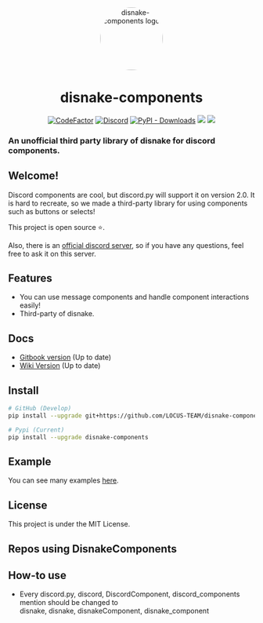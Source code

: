 <div align="center">
    <a href="https://pypi.org/project/disnake-components"><img src="https://raw.githubusercontent.com/LOCUS-TEAM/disnake-components/master/.github/logo.png" alt="disnake-components logo" height="128" style="border-radius: 50%"></a>
    <h1>disnake-components</h1>
</div>
<div align="center">
        <a href="https://www.codefactor.io/repository/github/LOCUS-TEAM/disnake-components"><img src="https://www.codefactor.io/repository/github/LOCUS-TEAM/disnake-components/badge" alt="CodeFactor" /></a>
        <a href="https://discord.gg/BmuYyug3vd"><img alt="Discord" src="https://img.shields.io/discord/866331113512370186?logo=discord&style=flat-squareh"></a>
        <a href="https://pepy.tech/project/disnake-components"><img alt="PyPI - Downloads" src="https://img.shields.io/pypi/v/disnake-components?style=flat-squareh"></a>
        <a href="https://pypi.org/project/disnake-components/"><img src="https://pepy.tech/badge/disnake-components/month" /></a>
        <a href=""><img src="https://img.shields.io/pypi/l/disnake-components?style=flat-squareh" /></a>
</div>
<p align="center">
    <h3>An unofficial third party library of disnake for discord components.</h3>
</p>

## Welcome!

Discord components are cool, but discord.py will support it on version 2.0. It
is hard to recreate, so we made a third-party library for using components such as
buttons or selects!

This project is open source ⭐.

Also, there is an [official discord server](https://discord.gg/BmuYyug3vd), so
if you have any questions, feel free to ask it on this server.

## Features

- You can use message components and handle component interactions easily!
- Third-party of disnake.

## Docs

- [Gitbook version](https://kms0219kms.gitbook.io/disnake-components) (Up to
  date)
- [Wiki Version](https://github.com/LOCUS-TEAM/disnake-components/wiki)
  (Up to date)

## Install

```sh
# GitHub (Develop)
pip install --upgrade git+https://github.com/LOCUS-TEAM/disnake-components.git

# Pypi (Current)
pip install --upgrade disnake-components
```

## Example

You can see many examples
[here](https://github.com/LOCUS-TEAM/disnake-components/tree/master/examples).

## License

This project is under the MIT License.

## Repos using DisnakeComponents

## How-to use
 * Every discord.py, discord, DiscordComponent, discord_components mention should be changed to<br />
 disnake, disnake, disnakeComponent, disnake_component

